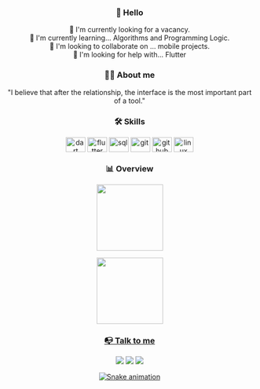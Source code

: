 <div align="center">
  <h3>👋 Hello </h3> 
    <p>
         🔭 I'm currently looking for a vacancy.<br>
         🌱 I'm currently learning... Algorithms and Programming Logic.<br>
          👯 I'm looking to collaborate on ... mobile projects.<br>
          🤔 I'm looking for help with... Flutter<br>
    </p>
</div>

<div align="center">
  <h3>🫱🏻 About me</h3>
    <p>"I believe that after the relationship, the interface is the most important part of a tool."</p>
</div>

<div align="center">
  <h3>🛠 Skills</h3>
    <img align="center" alt="dart" height="30" width="40" src="https://cdn.jsdelivr.net/gh/devicons/devicon/icons/dart/dart-original.svg">
    <img align="center" alt="flutter" height="30" width="40" src="https://cdn.jsdelivr.net/gh/devicons/devicon/icons/flutter/flutter-original.svg">
    <img align="center" alt="sql" height="30" width="40" src="https://cdn.jsdelivr.net/gh/devicons/devicon/icons/mysql/mysql-original.svg">
    <img align="center" alt="git" height="30" width="40" src="https://cdn.jsdelivr.net/gh/devicons/devicon/icons/git/git-original.svg">
    <img align="center" alt="github" height="30" width="40" src="https://cdn.jsdelivr.net/gh/devicons/devicon/icons/github/github-original.svg">
    <img align="center" alt="linux" height="30" width="40" src="https://cdn.jsdelivr.net/gh/devicons/devicon/icons/linux/linux-original.svg">
</div>

<div align="center">
  <h3>📊 Overview</h3>
    <a href="https://github.com/ogabrielctt">
      <p><img height="135em" src="https://github-readme-stats.vercel.app/api?username=ogabrielctt&show_icons=true&theme=gruvbox&include_all_commits=true&count_private=true"/></p>
      <p><img height="135em" src="https://github-readme-stats.vercel.app/api/top-langs/?username=ogabrielctt&layout=compact&langs_count=7&theme=gruvbox"/></p>
</div>

<div align="center"> 
  <h3>📭 Talk to me</h3>
  <a href = "mailto:contategabrielctt@gmail.com"><img src="https://img.shields.io/badge/-Gmail-%23333?style=for-the-badge&logo=gmail&logoColor=white" target="_blank"></a>
  <a href="https://www.linkedin.com/in/ogabrielctt/" target="_blank"><img src="https://img.shields.io/badge/-LinkedIn-%230077B5?style=for-the-badge&logo=linkedin&logoColor=white" target="_blank"></a>
   <a href="" target="_blank"><img src="https://img.shields.io/badge/Discord-7289DA?style=for-the-badge&logo=discord&logoColor=white" target="_blank"</a> 
</div>

<div align="center">

  ![Snake animation](https://github.com/ogabrielctt/ogabrielctt/blob/output/github-contribution-grid-snake.svg)

</div>
